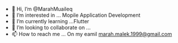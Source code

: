 - 👋 Hi, I’m @MarahMuaileq
- 👀 I’m interested in ... Mopile Application Development
- 🌱 I’m currently learning ...Flutter
- 💞️ I’m looking to collaborate on ...
- 📫 How to reach me ... On my eamil marah.malek.1999@gmail.com

<!---
MarahMuaileq/MarahMuaileq is a ✨ special ✨ repository because its `README.md` (this file) appears on your GitHub profile.
You can click the Preview link to take a look at your changes.
--->

